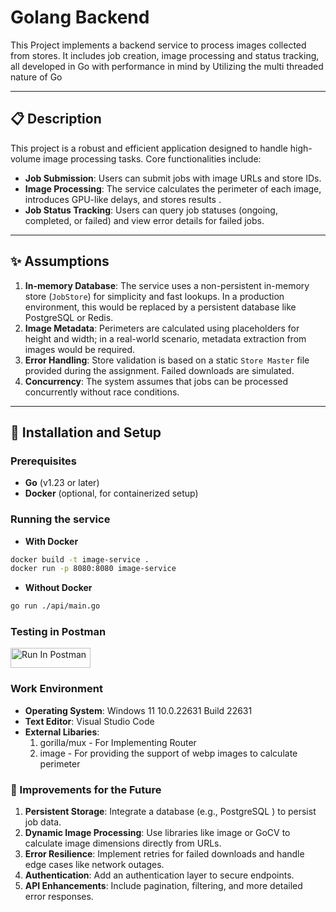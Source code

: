 # Golang Backend

This Project implements a backend service to process images collected from stores. It includes job creation, image processing and status tracking, all developed in Go with performance in mind by Utilizing the multi threaded nature of Go

---

## 📋 Description

This project is a robust and efficient application designed to handle high-volume image processing tasks. Core functionalities include:

- **Job Submission**: Users can submit jobs with image URLs and store IDs.
- **Image Processing**: The service calculates the perimeter of each image, introduces GPU-like delays, and stores results .
- **Job Status Tracking**: Users can query job statuses (ongoing, completed, or failed) and view error details for failed jobs.

---

## ✨ Assumptions

1. **In-memory Database**: The service uses a non-persistent in-memory store (`JobStore`) for simplicity and fast lookups. In a production environment, this would be replaced by a persistent database like PostgreSQL or Redis.
2. **Image Metadata**: Perimeters are calculated using placeholders for height and width; in a real-world scenario, metadata extraction from images would be required.
3. **Error Handling**: Store validation is based on a static `Store Master` file provided during the assignment. Failed downloads are simulated.
4. **Concurrency**: The system assumes that jobs can be processed concurrently without race conditions.

---

## 🚀 Installation and Setup

### Prerequisites

- **Go** (v1.23 or later)
- **Docker** (optional, for containerized setup)

### Running the service

- **With Docker** 
```bash
docker build -t image-service .
docker run -p 8080:8080 image-service
```

- **Without Docker**
```bash
go run ./api/main.go
```

### Testing in Postman

[<img src="https://run.pstmn.io/button.svg" alt="Run In Postman" style="width: 128px; height: 32px;">](https://app.getpostman.com/run-collection/18156360-ae55516c-de87-4763-81c8-bcca4ba338a2?action=collection%2Ffork&source=rip_markdown&collection-url=entityId%3D18156360-ae55516c-de87-4763-81c8-bcca4ba338a2%26entityType%3Dcollection%26workspaceId%3D14f44b01-f4f5-4cb2-808b-5eda8893429f)

### Work Environment

- **Operating System**: Windows 11 10.0.22631 Build 22631
- **Text Editor**: Visual Studio Code
- **External Libaries**: 
    1. gorilla/mux - For Implementing Router
    2. image - For providing the support of webp images to calculate perimeter

### 🔧 Improvements for the Future

1. **Persistent Storage**: Integrate a database (e.g., PostgreSQL ) to persist job data.
2. **Dynamic Image Processing**: Use libraries like image or GoCV to calculate image dimensions directly from URLs.
3. **Error Resilience**: Implement retries for failed downloads and handle edge cases like network outages.
4. **Authentication**: Add an authentication layer to secure endpoints.
5. **API Enhancements**: Include pagination, filtering, and more detailed error responses.

